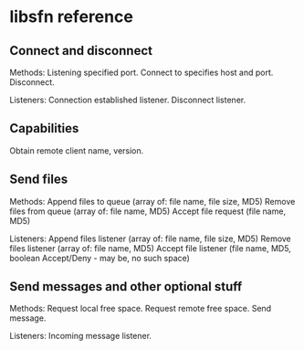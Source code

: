 libsfn reference
================

Connect and disconnect
----------------------

Methods:
  Listening specified port.
  Connect to specifies host and port.
  Disconnect.
  
Listeners:
  Connection established listener.
  Disconnect listener.


Capabilities
------------

Obtain remote client name, version.


Send files
----------

Methods:
  Append files to queue (array of: file name, file size, MD5)
  Remove files from queue  (array of: file name, MD5)
  Accept file request (file name, MD5)

Listeners:
  Append files listener (array of: file name, file size, MD5)
  Remove files listener (array of: file name, MD5)
  Accept file listener (file name, MD5, boolean Accept/Deny - may be, no such space)


Send messages and other optional stuff
--------------------------------------

Methods:
  Request local free space.
  Request remote free space.
  Send message.
  
Listeners:
  Incoming message listener.
